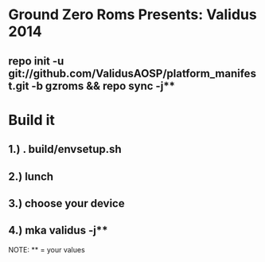 Ground Zero Roms Presents: Validus 2014
===========================================================================================================================

repo init -u git://github.com/ValidusAOSP/platform_manifest.git -b gzroms && repo sync -j**
-------------------------------------------------------------------------------------------
Build it
========

1.) . build/envsetup.sh
-----------------------
2.) lunch
-----------------------
3.) choose your device
-----------------------
4.) mka validus -j**
-----------------------

NOTE: ** = your values 





